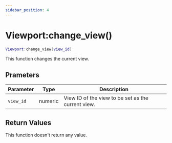 ```yaml
---
sidebar_position: 4
---
```


# Viewport:change_view()
```lua
Viewport:change_view(view_id)
```
This function changes the current view.


## Prameters
|Parameter|Type|Description|
|-|-|-|
|`view_id`|numeric|View ID of the view to be set as the current view.

## Return Values
This function doesn't return any value.